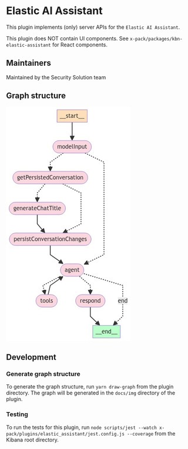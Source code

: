 # Elastic AI Assistant

This plugin implements (only) server APIs for the `Elastic AI Assistant`.

This plugin does NOT contain UI components. See `x-pack/packages/kbn-elastic-assistant` for React components.

## Maintainers

Maintained by the Security Solution team

## Graph structure

![DefaultAssistantGraph](./docs/img/default_assistant_graph.png)

## Development

### Generate graph structure

To generate the graph structure, run `yarn draw-graph` from the plugin directory.
The graph will be generated in the `docs/img` directory of the plugin.

### Testing

To run the tests for this plugin, run `node scripts/jest --watch x-pack/plugins/elastic_assistant/jest.config.js --coverage` from the Kibana root directory.
